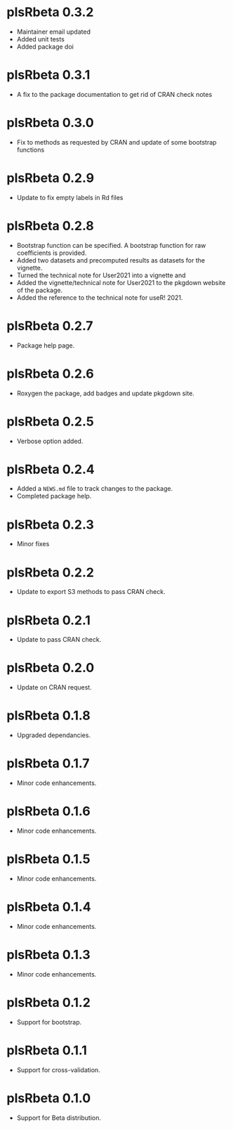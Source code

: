 # plsRbeta 0.3.2

* Maintainer email updated
* Added unit tests
* Added package doi

# plsRbeta 0.3.1

* A fix to the package documentation to get rid of CRAN check notes

# plsRbeta 0.3.0

* Fix to methods as requested by CRAN and update of some bootstrap functions

# plsRbeta 0.2.9

* Update to fix empty labels in Rd files

# plsRbeta 0.2.8

* Bootstrap function can be specified. A bootstrap function for raw coefficients is provided.
* Added two datasets and precomputed results as datasets for the vignette.
* Turned the technical note for User2021 into a vignette and 
* Added the vignette/technical note for User2021 to the pkgdown website of the package.
* Added the reference to the technical note for useR! 2021.

# plsRbeta 0.2.7

* Package help page.

# plsRbeta 0.2.6

* Roxygen the package, add badges and update pkgdown site.

# plsRbeta 0.2.5

* Verbose option added.

# plsRbeta 0.2.4

* Added a `NEWS.md` file to track changes to the package.
* Completed package help.

# plsRbeta 0.2.3

* Minor fixes

# plsRbeta 0.2.2

* Update to export S3 methods to pass CRAN check.

# plsRbeta 0.2.1

* Update to pass CRAN check.

# plsRbeta 0.2.0

* Update on CRAN request.

# plsRbeta 0.1.8

* Upgraded dependancies.

# plsRbeta 0.1.7

* Minor code enhancements.

# plsRbeta 0.1.6

* Minor code enhancements.

# plsRbeta 0.1.5

* Minor code enhancements.

# plsRbeta 0.1.4

* Minor code enhancements.

# plsRbeta 0.1.3

* Minor code enhancements.

# plsRbeta 0.1.2

* Support for bootstrap.

# plsRbeta 0.1.1

* Support for cross-validation.

# plsRbeta 0.1.0

* Support for Beta distribution.
